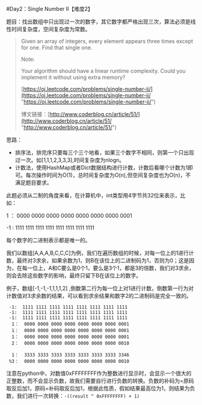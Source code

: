 #Day2：Single Number II【难度2】

题目：找出数组中只出现过一次的数字，其它数字都严格出现三次，算法必须是线性时间复杂度，空间复杂度为常数。

>Given an array of integers, every element appears three times except for one. Find that single one.
>
>Note:
>
>Your algorithm should have a linear runtime complexity. Could you implement it without using extra memory?
>
>[https://oj.leetcode.com/problems/single-number-ii/](https://oj.leetcode.com/problems/single-number-ii/ "https://oj.leetcode.com/problems/single-number-ii/")
>
>博文链接：[http://www.coderblog.cn/article/51/](http://www.coderblog.cn/article/51/ "http://www.coderblog.cn/article/51/")



思路：

* 排序法，排完序只要每三个三个地看，如果三个数字不相同，则第一个只出现过一次。如[1,1,1,2,3,3,3],时间复杂度为nlogn。
* 计数法，使用HashMap或者Dict数据结构进行计数，计数后看哪个计数为1即可。每次操作时间为O(1)，总时间复杂度为O(n),但空间复杂度也为O(n)，不满足题目要求。

此题必须从二制的角度来看，在计算机中，int类型用4字节共32位来表示，比如：

 1 ： 0000 0000 0000 0000 0000 0000 0000 0001

-1 :  1111 1111 1111 1111 1111 1111 1111 1111 

每个数字的二进制表示都是唯一的。

我们以数组[A,A,A,B,C,C,C]为例，我们在遍历数组的时候，对每一位上的1进行计数，最终对3求余，如果余数为1，则B在该位上的二进制码为1，否则为0；这是因为，在每一位上，A和C要么是0个1，要么是3个1，都是3的倍数，我们对3求余，则会去除这些数字的影响，最终只留下B在该位上的数字。

例子，数组[-1,-1,-1,1,1,1,2] ,倒数第二行为每一位上对1进行计数，倒数第一行为对计数值对3求余数的结果，可以看到求余结果和数字2的二进制码是完全一致的。

	 -1:  1111 1111 1111 1111 1111 1111 1111 1111  
	 -1:  1111 1111 1111 1111 1111 1111 1111 1111  
	 -1:  1111 1111 1111 1111 1111 1111 1111 1111  
	  1：  0000 0000 0000 0000 0000 0000 0000 0001  
	  1：  0000 0000 0000 0000 0000 0000 0000 0001  
	  1：  0000 0000 0000 0000 0000 0000 0000 0001  
	  2：  0000 0000 0000 0000 0000 0000 0000 0010  

	  1：  3333 3333 3333 3333 3333 3333 3333 3346  
	 %3：  0000 0000 0000 0000 0000 0000 0000 0010  

注意在python中，对数值0xFFFFFFFF作为整数进行显示时，会显示一个很大的正整数，而不会显示负数，故我们需要自行进行负数的转换。负数的补码为=原码取反后加1，原码=补码取反后加1，根据此性质，假如结果最高位为1，则结果为负数，我们进行一次转换：`-((result ^ 0xFFFFFFFF) + 1)`

